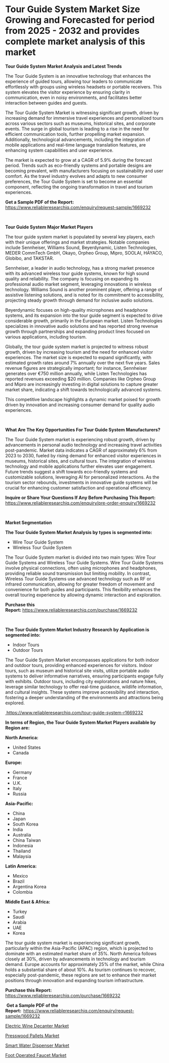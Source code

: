 <p><h1>Tour Guide System Market Size Growing and Forecasted for period from 2025 - 2032 and provides complete market analysis of this market</h1></p><p><strong>Tour Guide System Market Analysis and Latest Trends</strong></p>
<p><p>The Tour Guide System is an innovative technology that enhances the experience of guided tours, allowing tour leaders to communicate effortlessly with groups using wireless headsets or portable receivers. This system elevates the visitor experience by ensuring clarity in communication, even in noisy environments, and facilitates better interaction between guides and guests.</p><p>The Tour Guide System Market is witnessing significant growth, driven by increasing demand for immersive travel experiences and personalized tours across various sectors such as museums, historical sites, and corporate events. The surge in global tourism is leading to a rise in the need for efficient communication tools, further propelling market expansion. Additionally, technological advancements, including the integration of mobile applications and real-time language translation features, are enhancing system capabilities and user experience.</p><p>The market is expected to grow at a CAGR of 5.9% during the forecast period. Trends such as eco-friendly systems and portable designs are becoming prevalent, with manufacturers focusing on sustainability and user comfort. As the travel industry evolves and adapts to new consumer preferences, the Tour Guide System is set to become an essential component, reflecting the ongoing transformation in travel and tourism experiences.</p></p>
<p><strong>Get a Sample PDF of the Report:&nbsp;</strong> <a href="https://www.reliableresearchiq.com/enquiry/request-sample/1669232?utm_campaign=1088&utm_medium=2&utm_source=Github&utm_content=ia&utm_term=09022025&utm_id=tour-guide-system">https://www.reliableresearchiq.com/enquiry/request-sample/1669232</a></p>
<p>&nbsp;</p>
<p><strong>Tour Guide System Major Market Players</strong></p>
<p><p>The tour guide system market is populated by several key players, each with their unique offerings and market strategies. Notable companies include Sennheiser, Williams Sound, Beyerdynamic, Listen Technologies, MEDER CommTech GmbH, Okayo, Orpheo Group, Mipro, SOOLAI, HAYACO, Globibo, and TAKSTAR.</p><p>Sennheiser, a leader in audio technology, has a strong market presence with its advanced wireless tour guide systems, known for high sound quality and reliability. The company is focusing on expanding its professional audio market segment, leveraging innovations in wireless technology. Williams Sound is another prominent player, offering a range of assistive listening solutions, and is noted for its commitment to accessibility, projecting steady growth through demand for inclusive audio solutions.</p><p>Beyerdynamic focuses on high-quality microphones and headphone systems, and its expansion into the tour guide segment is expected to drive considerable growth, primarily in the European market. Listen Technologies specializes in innovative audio solutions and has reported strong revenue growth through partnerships and expanding product lines focused on various applications, including tourism. </p><p>Globally, the tour guide system market is projected to witness robust growth, driven by increasing tourism and the need for enhanced visitor experiences. The market size is expected to expand significantly, with estimated growth rates around 7% annually over the next five years. Sales revenue figures are strategically important; for instance, Sennheiser generates over €750 million annually, while Listen Technologies has reported revenues exceeding $20 million. Companies like Orpheo Group and Mipro are increasingly investing in digital solutions to capture greater market share, indicating a shift towards technologically advanced systems. </p><p>This competitive landscape highlights a dynamic market poised for growth driven by innovation and increasing consumer demand for quality audio experiences.</p></p>
<p>&nbsp;</p>
<p><strong>What Are The Key Opportunities For Tour Guide System Manufacturers?</strong></p>
<p><p>The Tour Guide System market is experiencing robust growth, driven by advancements in personal audio technology and increasing travel activities post-pandemic. Market data indicates a CAGR of approximately 6% from 2023 to 2030, fueled by rising demand for enhanced visitor experiences in museums, historical sites, and cultural tours. The integration of wireless technology and mobile applications further elevates user engagement. Future trends suggest a shift towards eco-friendly systems and customizable solutions, leveraging AI for personalized interactions. As the tourism sector rebounds, investments in innovative guide systems will be crucial for enhancing customer satisfaction and operational efficiency.</p></p>
<p><strong>Inquire or Share Your Questions If Any Before Purchasing This Report:</strong> <a href="https://www.reliableresearchiq.com/enquiry/pre-order-enquiry/1669232?utm_campaign=1088&utm_medium=2&utm_source=Github&utm_content=ia&utm_term=09022025&utm_id=tour-guide-system">https://www.reliableresearchiq.com/enquiry/pre-order-enquiry/1669232</a></p>
<p>&nbsp;</p>
<p><strong>Market Segmentation</strong></p>
<p><strong>The Tour Guide System Market Analysis by types is segmented into:</strong></p>
<p><ul><li>Wire Tour Guide System</li><li>Wireless Tour Guide System</li></ul></p>
<p><p>The Tour Guide System market is divided into two main types: Wire Tour Guide Systems and Wireless Tour Guide Systems. Wire Tour Guide Systems involve physical connections, often using microphones and headphones, providing reliable sound transmission but limiting mobility. In contrast, Wireless Tour Guide Systems use advanced technology such as RF or infrared communication, allowing for greater freedom of movement and convenience for both guides and participants. This flexibility enhances the overall touring experience by allowing dynamic interaction and exploration.</p></p>
<p><strong>Purchase this Report:&nbsp;</strong><a href="https://www.reliableresearchiq.com/purchase/1669232?utm_campaign=1088&utm_medium=2&utm_source=Github&utm_content=ia&utm_term=09022025&utm_id=tour-guide-system">https://www.reliableresearchiq.com/purchase/1669232</a></p>
<p>&nbsp;</p>
<p><strong>The Tour Guide System Market Industry Research by Application is segmented into:</strong></p>
<p><ul><li>Indoor Tours</li><li>Outdoor Tours</li></ul></p>
<p><p>The Tour Guide System Market encompasses applications for both indoor and outdoor tours, providing enhanced experiences for visitors. Indoor tours, such as museum and historical site visits, utilize portable audio systems to deliver informative narratives, ensuring participants engage fully with exhibits. Outdoor tours, including city explorations and nature hikes, leverage similar technology to offer real-time guidance, wildlife information, and cultural insights. These systems improve accessibility and interaction, fostering a deeper understanding of the environments and attractions being explored.</p></p>
<p><a href="https://www.reliableresearchiq.com/tour-guide-system-r1669232?utm_campaign=1088&utm_medium=2&utm_source=Github&utm_content=ia&utm_term=09022025&utm_id=tour-guide-system">&nbsp;https://www.reliableresearchiq.com/tour-guide-system-r1669232</a></p>
<p><strong>In terms of Region, the Tour Guide System Market Players available by Region are:</strong></p>
<p>
    <p> <strong> North America: </strong>
        <ul>
            <li>United States</li>
            <li>Canada</li>
        </ul>
        </p> 
    <p> <strong> Europe: </strong>
        <ul>
            <li>Germany</li>
            <li>France</li>
            <li>U.K.</li>
            <li>Italy</li>
            <li>Russia</li>
        </ul>
        </p> 
    <p> <strong> Asia-Pacific: </strong>
        <ul>
            <li>China</li>
            <li>Japan</li>
            <li>South Korea</li>
            <li>India</li>
            <li>Australia</li>
            <li>China Taiwan</li>
            <li>Indonesia</li>
            <li>Thailand</li>
            <li>Malaysia</li>
        </ul>
        </p> 
    <p> <strong> Latin America: </strong>
        <ul>
            <li>Mexico</li>
            <li>Brazil</li>
            <li>Argentina Korea</li>
            <li>Colombia</li>
        </ul>
        </p> 
    <p> <strong> Middle East & Africa: </strong>
        <ul>
            <li>Turkey</li>
            <li>Saudi</li>
            <li>Arabia</li>
            <li>UAE</li>
            <li>Korea</li>
        </ul>
    </p>
    </p>
<p><p>The tour guide system market is experiencing significant growth, particularly within the Asia-Pacific (APAC) region, which is projected to dominate with an estimated market share of 35%. North America follows closely at 30%, driven by advancements in technology and tourism demand. Europe accounts for approximately 25% of the market, while China holds a substantial share of about 10%. As tourism continues to recover, especially post-pandemic, these regions are set to enhance their market positions through innovation and expanding tourism infrastructure.</p></p>
<p><strong>Purchase this Report: </strong><a href="https://www.reliableresearchiq.com/purchase/1669232?utm_campaign=1088&utm_medium=2&utm_source=Github&utm_content=ia&utm_term=09022025&utm_id=tour-guide-system">https://www.reliableresearchiq.com/purchase/1669232</a></p>
<p>&nbsp;<strong>Get a Sample PDF of the Report:&nbsp;&nbsp;</strong><a href="https://www.reliableresearchiq.com/enquiry/request-sample/1669232?utm_campaign=1088&utm_medium=2&utm_source=Github&utm_content=ia&utm_term=09022025&utm_id=tour-guide-system">https://www.reliableresearchiq.com/enquiry/request-sample/1669232</a></p>
<p><strong></strong></p>
<p><p><a href="https://github.com/farklasu/Market-Research-Report-List-1/blob/main/electric-wine-decanter-market.md?utm_campaign=1088&utm_medium=2&utm_source=Github&utm_content=ia&utm_term=09022025&utm_id=tour-guide-system">Electric Wine Decanter Market</a></p><p><a href="https://github.com/rebikamileny/Market-Research-Report-List-1/blob/main/presswood-pallets-market.md?utm_campaign=1088&utm_medium=2&utm_source=Github&utm_content=ia&utm_term=09022025&utm_id=tour-guide-system">Presswood Pallets Market</a></p><p><a href="https://github.com/armsinwan/Market-Research-Report-List-1/blob/main/smart-water-dispenser-market.md?utm_campaign=1088&utm_medium=2&utm_source=Github&utm_content=ia&utm_term=09022025&utm_id=tour-guide-system">Smart Water Dispenser Market</a></p><p><a href="https://github.com/ratzkadria/Market-Research-Report-List-1/blob/main/foot-operated-faucet-market.md?utm_campaign=1088&utm_medium=2&utm_source=Github&utm_content=ia&utm_term=09022025&utm_id=tour-guide-system">Foot Operated Faucet Market</a></p></p>